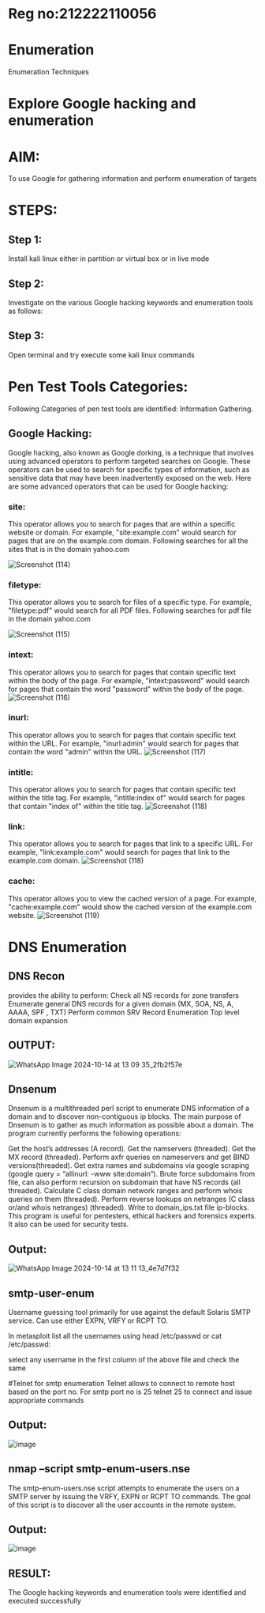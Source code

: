 # Reg no:212222110056

# Enumeration
Enumeration Techniques

# Explore Google hacking and enumeration 

# AIM:

To use Google for gathering information and perform enumeration of targets

# STEPS:

## Step 1:

Install kali linux either in partition or virtual box or in live mode

## Step 2:

Investigate on the various Google hacking keywords and enumeration tools as follows:


## Step 3:
Open terminal and try execute some kali linux commands

# Pen Test Tools Categories:  

Following Categories of pen test tools are identified:
Information Gathering.

## Google Hacking:

Google hacking, also known as Google dorking, is a technique that involves using advanced operators to perform targeted searches on Google. These operators can be used to search for specific types of information, such as sensitive data that may have been inadvertently exposed on the web. Here are some advanced operators that can be used for Google hacking:

### site: 
This operator allows you to search for pages that are within a specific website or domain. For example, "site:example.com" would search for pages that are on the example.com domain.
Following searches for all the sites that is in the domain yahoo.com

![Screenshot (114)](https://github.com/user-attachments/assets/e28e7d61-c97c-4272-b3c6-8117836c5f44)


### filetype:
This operator allows you to search for files of a specific type. For example, "filetype:pdf" would search for all PDF files.
Following searches for pdf file in the domain yahoo.com

![Screenshot (115)](https://github.com/user-attachments/assets/40a2d5fd-73ef-49e1-a9b4-7e2726a856f8)



### intext:
This operator allows you to search for pages that contain specific text within the body of the page. For example, "intext:password" would search for pages that contain the word "password" within the body of the page.
![Screenshot (116)](https://github.com/user-attachments/assets/76f32a3c-1604-4805-bb16-f23dd17cad41)




### inurl:
This operator allows you to search for pages that contain specific text within the URL. For example, "inurl:admin" would search for pages that contain the word "admin" within the URL.
![Screenshot (117)](https://github.com/user-attachments/assets/9cacb2f8-87c0-48e0-b837-998dd4013aba)



### intitle: 
This operator allows you to search for pages that contain specific text within the title tag. For example, "intitle:index of" would search for pages that contain "index of" within the title tag.
![Screenshot (118)](https://github.com/user-attachments/assets/a782ad38-ff3b-47a4-b259-eed3d9124922)



### link: 
This operator allows you to search for pages that link to a specific URL. For example, "link:example.com" would search for pages that link to the example.com domain.
![Screenshot (118)](https://github.com/user-attachments/assets/8ec4fed6-758b-436f-abf2-8d05b7d83024)



### cache: 
This operator allows you to view the cached version of a page. For example, "cache:example.com" would show the cached version of the example.com website.
![Screenshot (119)](https://github.com/user-attachments/assets/9b12bf01-bf01-411d-bb68-5424321ac42a)


 
# DNS Enumeration


## DNS Recon
provides the ability to perform:
Check all NS records for zone transfers
Enumerate general DNS records for a given domain (MX, SOA, NS, A, AAAA, SPF , TXT)
Perform common SRV Record Enumeration
Top level domain expansion
## OUTPUT:
![WhatsApp Image 2024-10-14 at 13 09 35_2fb2f57e](https://github.com/user-attachments/assets/d021e292-7f19-4ace-add9-a98a89407600)


## Dnsenum
Dnsenum is a multithreaded perl script to enumerate DNS information of a domain and to discover non-contiguous ip blocks. The main purpose of Dnsenum is to gather as much information as possible about a domain. The program currently performs the following operations:

Get the host’s addresses (A record).
Get the namservers (threaded).
Get the MX record (threaded).
Perform axfr queries on nameservers and get BIND versions(threaded).
Get extra names and subdomains via google scraping (google query = “allinurl: -www site:domain”).
Brute force subdomains from file, can also perform recursion on subdomain that have NS records (all threaded).
Calculate C class domain network ranges and perform whois queries on them (threaded).
Perform reverse lookups on netranges (C class or/and whois netranges) (threaded).
Write to domain_ips.txt file ip-blocks.
This program is useful for pentesters, ethical hackers and forensics experts. It also can be used for security tests.

## Output:
![WhatsApp Image 2024-10-14 at 13 11 13_4e7d7f32](https://github.com/user-attachments/assets/c3e74c6c-ebdb-4d02-aaff-b674a0f35dc0)



## smtp-user-enum
Username guessing tool primarily for use against the default Solaris SMTP service. Can use either EXPN, VRFY or RCPT TO.


In metasploit list all the usernames using head /etc/passwd or cat /etc/passwd:

select any username in the first column of the above file and check the same


#Telnet for smtp enumeration
Telnet allows to connect to remote host based on the port no. For smtp port no is 25
telnet <host address> 25 to connect
and issue appropriate commands
  
 ## Output:
  
  ![image](https://github.com/user-attachments/assets/f02e546e-6e88-43dc-a31a-6e7a08456a0d)

## nmap –script smtp-enum-users.nse <hostname>

The smtp-enum-users.nse script attempts to enumerate the users on a SMTP server by issuing the VRFY, EXPN or RCPT TO commands. The goal of this script is to discover all the user accounts in the remote system.

## Output:
![image](https://github.com/user-attachments/assets/247ec7fb-69c9-41f4-9540-235ffdd30f68)


## RESULT:
The Google hacking keywords and enumeration tools were identified and executed successfully


